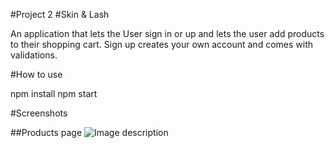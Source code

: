 #Project 2
#Skin & Lash

An application that lets the User sign in or up and lets the user add products to their shopping cart. Sign up creates your own account and comes with validations.

#How to use

npm install
npm start

#Screenshots

##Products page
![Image description](C:\Users\brian\Desktop\Dev\Skin&lash\public\img\products.png)
